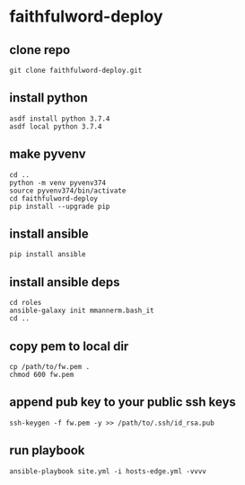 # faithfulword-deploy


## clone repo
```
git clone faithfulword-deploy.git
```

## install python
```
asdf install python 3.7.4
asdf local python 3.7.4
```

## make pyvenv
```
cd ..
python -m venv pyvenv374
source pyvenv374/bin/activate
cd faithfulword-deploy
pip install --upgrade pip
```

## install ansible
```
pip install ansible
```

## install ansible deps
```
cd roles
ansible-galaxy init mmannerm.bash_it
cd ..
```

## copy pem to local dir
```
cp /path/to/fw.pem .
chmod 600 fw.pem
```

## append pub key to your public ssh keys
```
ssh-keygen -f fw.pem -y >> /path/to/.ssh/id_rsa.pub
```

## run playbook
```
ansible-playbook site.yml -i hosts-edge.yml -vvvv
```

